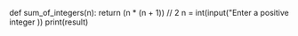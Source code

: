 
def sum_of_integers(n):
    return (n * (n + 1)) // 2
n = int(input("Enter a positive integer ))
print(result)
